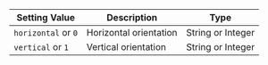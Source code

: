 |Setting Value|Description|Type|
|---|---|---|
|`horizontal` or `0`|Horizontal orientation|String or Integer|
|`vertical` or `1`|Vertical orientation|String or Integer|